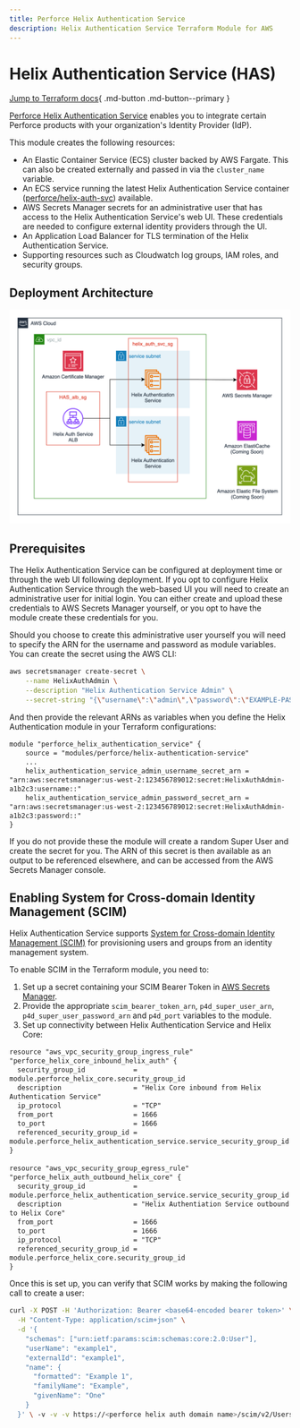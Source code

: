 ```yaml
---
title: Perforce Helix Authentication Service
description: Helix Authentication Service Terraform Module for AWS
---
```


# Helix Authentication Service (HAS)

[Jump to Terraform docs](./terraform-docs.md){ .md-button .md-button--primary }

[Perforce Helix Authentication Service](https://www.perforce.com/downloads/helix-authentication-service) enables you to integrate certain Perforce products with your organization's Identity Provider (IdP).

This module creates the following resources:

- An Elastic Container Service (ECS) cluster backed by AWS Fargate. This can also be created externally and passed in via the `cluster_name` variable.
- An ECS service running the latest Helix Authentication Service container ([perforce/helix-auth-svc](https://hub.docker.com/r/perforce/helix-auth-svc)) available.
- AWS Secrets Manager secrets for an administrative user that has access to the Helix Authentication Service's web UI. These credentials are needed to configure external identity providers through the UI.
- An Application Load Balancer for TLS termination of the Helix Authentication Service.
- Supporting resources such as Cloudwatch log groups, IAM roles, and security groups.

## Deployment Architecture
![Helix Authentication Service Module Architecture](../../../media/images/helix-auth-service-architecture.png)

## Prerequisites

The Helix Authentication Service can be configured at deployment time or through the web UI following deployment. If you opt to configure Helix Authentication Service through the web-based UI you will need to create an administrative user for initial login. You can either create and upload these credentials to AWS Secrets Manager yourself, or you opt to have the module create these credentials for you.

Should you choose to create this administrative user yourself you will need to specify the ARN for the username and password as module variables. You can create the secret using the AWS CLI:

```bash
aws secretsmanager create-secret \
    --name HelixAuthAdmin \
    --description "Helix Authentication Service Admin" \
    --secret-string "{\"username\":\"admin\",\"password\":\"EXAMPLE-PASSWORD\"}"
```

And then provide the relevant ARNs as variables when you define the Helix Authentication module in your Terraform configurations:

```hcl
module "perforce_helix_authentication_service" {
    source = "modules/perforce/helix-authentication-service"
    ...
    helix_authentication_service_admin_username_secret_arn = "arn:aws:secretsmanager:us-west-2:123456789012:secret:HelixAuthAdmin-a1b2c3:username::"
    helix_authentication_service_admin_password_secret_arn = "arn:aws:secretsmanager:us-west-2:123456789012:secret:HelixAuthAdmin-a1b2c3:password::"
}
```

If you do not provide these the module will create a random Super User and create the secret for you. The ARN of this secret is then available as an output to be referenced elsewhere, and can be accessed from the AWS Secrets Manager console.

## Enabling System for Cross-domain Identity Management (SCIM)

Helix Authentication Service supports [System for Cross-domain Identity Management (SCIM)](https://en.wikipedia.org/wiki/System_for_Cross-domain_Identity_Management) for provisioning users and groups from an identity management system.

To enable SCIM in the Terraform module, you need to:

1. Set up a secret containing your SCIM Bearer Token in [AWS Secrets Manager](https://docs.aws.amazon.com/secretsmanager/latest/userguide/intro.html).
2. Provide the appropriate `scim_bearer_token_arn`, `p4d_super_user_arn`, `p4d_super_user_password_arn` and `p4d_port` variables to the module.
3. Set up connectivity between Helix Authentication Service and Helix Core:
```hcl
resource "aws_vpc_security_group_ingress_rule" "perforce_helix_core_inbound_helix_auth" {
  security_group_id            = module.perforce_helix_core.security_group_id
  description                  = "Helix Core inbound from Helix Authentication Service"
  ip_protocol                  = "TCP"
  from_port                    = 1666
  to_port                      = 1666
  referenced_security_group_id = module.perforce_helix_authentication_service.service_security_group_id
}

resource "aws_vpc_security_group_egress_rule" "perforce_helix_auth_outbound_helix_core" {
  security_group_id            = module.perforce_helix_authentication_service.service_security_group_id
  description                  = "Helix Authentiation Service outbound to Helix Core"
  from_port                    = 1666
  to_port                      = 1666
  ip_protocol                  = "TCP"
  referenced_security_group_id = module.perforce_helix_core.security_group_id
}
```

Once this is set up, you can verify that SCIM works by making the following call to create a user:

```bash
curl -X POST -H 'Authorization: Bearer <base64-encoded bearer token>' \
  -H "Content-Type: application/scim+json" \
  -d '{
    "schemas": ["urn:ietf:params:scim:schemas:core:2.0:User"],
    "userName": "example1",
    "externalId": "example1",
    "name": {
      "formatted": "Example 1",
      "familyName": "Example",
      "givenName": "One"
    }
  }' \ -v -v -v https://<perforce helix auth domain name>/scim/v2/Users
```
